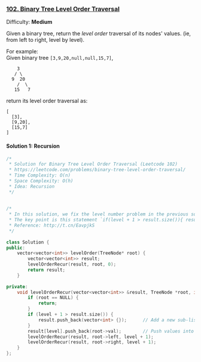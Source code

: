 ### [102\. Binary Tree Level Order Traversal](https://leetcode.com/problems/binary-tree-level-order-traversal/ )
  
  
Difficulty: **Medium**
  
  
Given a binary tree, return the _level order_ traversal of its nodes' values. (ie, from left to right, level by level).
  
For example:  
Given binary tree `[3,9,20,null,null,15,7]`,  
  
```
    3
   / \
  9  20
    /  \
   15   7
```
  
return its level order traversal as:  
  
```
[
  [3],
  [9,20],
  [15,7]
]
```
  
  
#### Solution 1: Recursion
  
  
```cpp
/*
 * Solution for Binary Tree Level Order Traversal (Leetcode 102)
 * https://leetcode.com/problems/binary-tree-level-order-traversal/
 * Time Complexity: O(n)
 * Space Complexity: O(h)
 * Idea: Recursion
 */
  
  
/* 
 * In this solution, we fix the level number problem in the previous solution.
 * The key point is this statement `if(level + 1 > result.size()){ result.push_back(vector<int>{})} ;`.
 * Reference: http://t.cn/EavpjkS
 */
  
class Solution {
public:
    vector<vector<int>> levelOrder(TreeNode* root) {
        vector<vector<int>> result;
        levelOrderRecur(result, root, 0);
        return result;
    }
  
private:
    void levelOrderRecur(vector<vector<int>> &result, TreeNode *root, int level) {
        if (root == NULL) {
            return;
        }
        if (level + 1 > result.size()) {
            result.push_back(vector<int> {});      // Add a new sub-list in result when a new level comes out.
        }
        result[level].push_back(root->val);        // Push values into sub-list.
        levelOrderRecur(result, root->left, level + 1);
        levelOrderRecur(result, root->right, level + 1);
    }
};
```  
  